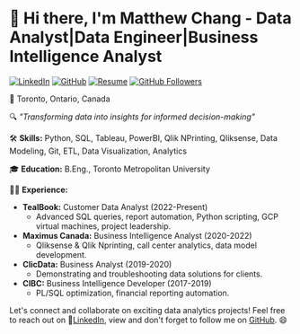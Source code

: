 # 👋 Hi there, I'm **Matthew Chang - Data Analyst|Data Engineer|Business Intelligence Analyst**

[![LinkedIn](https://img.shields.io/badge/LinkedIn-Connect-blue)]([https://www.linkedin.com/in/julia-liou/](https://www.linkedin.com/in/mc-2chang/))
[![GitHub](https://img.shields.io/badge/GitHub-Follow-green)](https://github.com/M2Chang)
[![Resume](https://img.shields.io/badge/Resume-View-purple)]()
[![GitHub Followers](https://img.shields.io/github/followers/M2Chang?style=social)](https://github.com/M2Chang)

📍 Toronto, Ontario, Canada 

🔍 _"Transforming data into insights for informed decision-making"_

🛠 **Skills:** Python, SQL, Tableau, PowerBI, Qlik NPrinting, Qliksense, Data Modeling, Git, ETL, Data Visualization, Analytics

🎓 **Education:** B.Eng., Toronto Metropolitan University

👨‍💼 **Experience:**
- **TealBook:** Customer Data Analyst (2022-Present)
  - Advanced SQL queries, report automation, Python scripting, GCP virtual machines, project leadership.
- **Maximus Canada:** Business Intelligence Analyst (2020-2022)
  - Qliksense & Qlik Nprinting, call center analytics, data model development.
- **ClicData:** Business Analyst (2019-2020)
  - Demonstrating and troubleshooting data solutions for clients.
- **CIBC:** Business Intelligence Developer (2017-2019)
  - PL/SQL optimization, financial reporting automation.
    
Let's connect and collaborate on exciting data analytics projects! Feel free to reach out on 🔗[LinkedIn](https://www.linkedin.com/in/mc-2chang/), view and don't forget to follow me on [GitHub](https://github.com/M2Chang). 😄
